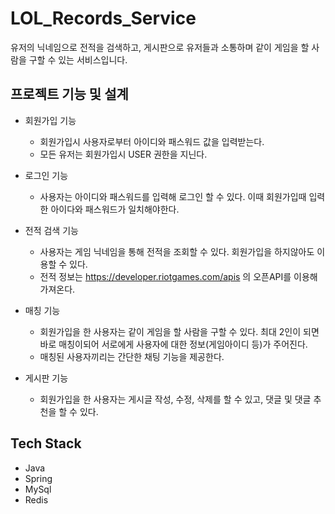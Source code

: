 # LOL_Records_Service
유저의 닉네임으로 전적을 검색하고, 게시판으로 유저들과 소통하며 같이 게임을 할 사람을 구할 수 있는 서비스입니다.

## 프로젝트 기능 및 설계
* 회원가입 기능
  
  * 회원가입시 사용자로부터 아이디와 패스워드 값을 입력받는다.
  * 모든 유저는 회원가입시 USER 권한을 지닌다.
    
* 로그인 기능
  
  * 사용자는 아이디와 패스워드를 입력해 로그인 할 수 있다. 이때 회원가입때 입력한 아이다와 패스워드가 일치해야한다.
    
* 전적 검색 기능
  
  * 사용자는 게임 닉네임을 통해 전적을 조회할 수 있다. 회원가입을 하지않아도 이용할 수 있다.
  * 전적 정보는 https://developer.riotgames.com/apis 의 오픈API를 이용해 가져온다.

* 매칭 기능

  * 회원가입을 한 사용자는 같이 게임을 할 사람을 구할 수 있다. 최대 2인이 되면 바로 매칭이되어 서로에게 사용자에 대한 정보(게임아이디 등)가 주어진다.
  * 매칭된 사용자끼리는 간단한 채팅 기능을 제공한다.
    
* 게시판 기능

  * 회원가입을 한 사용자는 게시글 작성, 수정, 삭제를 할 수 있고, 댓글 및 댓글 추천을 할 수 있다.

 ## Tech Stack

  * Java
  * Spring
  * MySql
  * Redis
